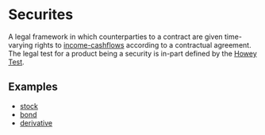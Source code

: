 # Securites
A legal framework in which counterparties to a contract are given time-varying rights to [income-cashflows](income-cashflows.md) according to a contractual agreement. The legal test for a product being a security is in-part defined by the [Howey Test](howey-test.md).

## Examples

* [stock](stock.md)
* [bond](bond.md)
* [derivative](derivative.md)